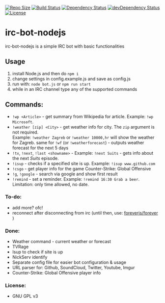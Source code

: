 [![Repo Size](https://reposs.herokuapp.com/?path=precla/irc-bot-nodejs)](https://github.com/precla/irc-bot-nodejs/archive/master.zip)
[![Build Status](https://img.shields.io/travis/precla/irc-bot-nodejs/master.svg)](https://travis-ci.org/precla/irc-bot-nodejs)
[![Dependency Status](https://img.shields.io/david/precla/irc-bot-nodejs.svg)](https://david-dm.org/precla/irc-bot-nodejs#info=dependencies&view=table)
[![devDependency Status](https://img.shields.io/david/dev/precla/irc-bot-nodejs.svg)](https://david-dm.org/precla/irc-bot-nodejs#info=devDependencies&view=table)
[![License](https://img.shields.io/badge/license-GPLv3-blue.svg)](http://opensource.org/licenses/GPL-3.0)

# irc-bot-nodejs

irc-bot-nodejs is a simple IRC bot with basic functionalities

## Usage
1. install Node.js and then do `npm i`
2. change settings in config.example.js and save as config.js
3. run with: `node bot.js` or `npm run start`
4. while in an IRC channel type any of the supported commands

## Commands:
- `!wp <Article>` - get summary from Wikipedia for article. Example: `!wp Microsoft`.
- `!weather [zip] <City>` - get weather info for city. The `zip` argument is not required.  
	Example: `!weather Zagreb` or `!weather 10000,hr` will show the weather for Zagreb.
	same for `!wf` (or `!weatherforecast`) - outputs weather forecast for the next 5 days
- `!tv`, `!next`, `!last <showname>` - Example: `!next Suits` - gets info about the next *Suits* episode.
- `!isup` - checks if a specified site is up. Example: `!isup www.github.com`
- `!csgo` - get player info for the game Counter-Strike: Global Offensive
- `!g`, `!google` - search via google and show first result
- `!remind` - set a reminder. Example: `!remind 16:30 Grab a beer`. Limitation: only time allowed, no date.

### To-do:
- add more? ofc!
- reconnect after disconnecting from irc (until then, use: [foreverjs/forever](https://github.com/foreverjs/forever) ) 

### Done:
- Weather command - current weather or forecast
- TVRage
- Isup to check if site is up
- NickServ identify
- Separate config file for easier bot configuration & usage
- URL parser for: Github, SoundCloud, Twitter, Youtube, Imgur
- Counter-Strike: Global Offensive player info

### License:
- GNU GPL v3
